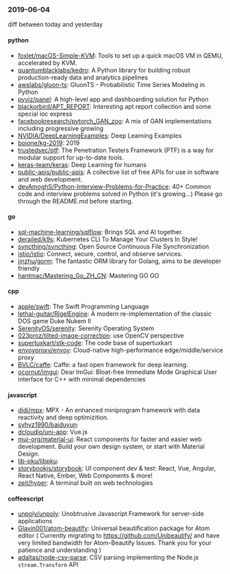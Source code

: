 ### 2019-06-04
diff between today and yesterday

#### python
* [foxlet/macOS-Simple-KVM](https://github.com/foxlet/macOS-Simple-KVM): Tools to set up a quick macOS VM in QEMU, accelerated by KVM.
* [quantumblacklabs/kedro](https://github.com/quantumblacklabs/kedro): A Python library for building robust production-ready data and analytics pipelines
* [awslabs/gluon-ts](https://github.com/awslabs/gluon-ts): GluonTS - Probabilistic Time Series Modeling in Python
* [pyviz/panel](https://github.com/pyviz/panel): A high-level app and dashboarding solution for Python
* [blackorbird/APT_REPORT](https://github.com/blackorbird/APT_REPORT): Interesting apt report collection and some special ioc express
* [facebookresearch/pytorch_GAN_zoo](https://github.com/facebookresearch/pytorch_GAN_zoo): A mix of GAN implementations including progressive growing
* [NVIDIA/DeepLearningExamples](https://github.com/NVIDIA/DeepLearningExamples): Deep Learning Examples
* [bojone/kg-2019](https://github.com/bojone/kg-2019): 2019
* [trustedsec/ptf](https://github.com/trustedsec/ptf): The Penetration Testers Framework (PTF) is a way for modular support for up-to-date tools.
* [keras-team/keras](https://github.com/keras-team/keras): Deep Learning for humans
* [public-apis/public-apis](https://github.com/public-apis/public-apis): A collective list of free APIs for use in software and web development.
* [devAmoghS/Python-Interview-Problems-for-Practice](https://github.com/devAmoghS/Python-Interview-Problems-for-Practice): 40+ Common code and interview problems solved in Python (it's growing...) Please go through the README.md before starting.

#### go
* [sql-machine-learning/sqlflow](https://github.com/sql-machine-learning/sqlflow): Brings SQL and AI together.
* [derailed/k9s](https://github.com/derailed/k9s):  Kubernetes CLI To Manage Your Clusters In Style!
* [syncthing/syncthing](https://github.com/syncthing/syncthing): Open Source Continuous File Synchronization
* [istio/istio](https://github.com/istio/istio): Connect, secure, control, and observe services.
* [jinzhu/gorm](https://github.com/jinzhu/gorm): The fantastic ORM library for Golang, aims to be developer friendly
* [hantmac/Mastering_Go_ZH_CN](https://github.com/hantmac/Mastering_Go_ZH_CN): Mastering GO GO

#### cpp
* [apple/swift](https://github.com/apple/swift): The Swift Programming Language
* [lethal-guitar/RigelEngine](https://github.com/lethal-guitar/RigelEngine): A modern re-implementation of the classic DOS game Duke Nukem II
* [SerenityOS/serenity](https://github.com/SerenityOS/serenity): Serenity Operating System
* [023proz/tilted-image-correction](https://github.com/023proz/tilted-image-correction): use OpenCV perspective
* [supertuxkart/stk-code](https://github.com/supertuxkart/stk-code): The code base of supertuxkart
* [envoyproxy/envoy](https://github.com/envoyproxy/envoy): Cloud-native high-performance edge/middle/service proxy
* [BVLC/caffe](https://github.com/BVLC/caffe): Caffe: a fast open framework for deep learning.
* [ocornut/imgui](https://github.com/ocornut/imgui): Dear ImGui: Bloat-free Immediate Mode Graphical User interface for C++ with minimal dependencies

#### javascript
* [didi/mpx](https://github.com/didi/mpx): MPX - An enhanced miniprogram framework with data reactivity and deep optimizition.
* [syhyz1990/baiduyun](https://github.com/syhyz1990/baiduyun):  
* [dcloudio/uni-app](https://github.com/dcloudio/uni-app):  Vue.js 
* [mui-org/material-ui](https://github.com/mui-org/material-ui): React components for faster and easier web development. Build your own design system, or start with Material Design.
* [lib-pku/libpku](https://github.com/lib-pku/libpku): 
* [storybookjs/storybook](https://github.com/storybookjs/storybook): UI component dev & test: React, Vue, Angular, React Native, Ember, Web Components & more!
* [zeit/hyper](https://github.com/zeit/hyper): A terminal built on web technologies

#### coffeescript
* [unpoly/unpoly](https://github.com/unpoly/unpoly): Unobtrusive Javascript Framework for server-side applications
* [Glavin001/atom-beautify](https://github.com/Glavin001/atom-beautify):  Universal beautification package for Atom editor ( Currently migrating to https://github.com/Unibeautify/ and have very limited bandwidth for Atom-Beautify Issues. Thank you for your patience and understanding  )
* [adaltas/node-csv-parse](https://github.com/adaltas/node-csv-parse): CSV parsing implementing the Node.js `stream.Transform` API
